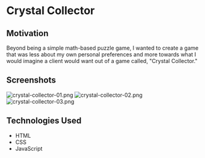 # Crystal Collector

## Motivation

Beyond being a simple math-based puzzle game, I wanted to create a game that was less about my own personal preferences and more towards what I would imagine a client would want out of a game called, "Crystal Collector."

## Screenshots

![crystal-collector-01.png](https://images.zenhubusercontent.com/5bb4428d58d3b92dfedf3084/61e9cd32-51dc-451c-9776-861ddf9c8152)
![crystal-collector-02.png](https://images.zenhubusercontent.com/5bb4428d58d3b92dfedf3084/c906dabd-95ca-401d-8413-e3c2f1fc0833)
![crystal-collector-03.png](https://images.zenhubusercontent.com/5bb4428d58d3b92dfedf3084/f4039e08-7803-4f67-a0c4-a96bfcd58d07)

## Technologies Used

* HTML
* CSS
* JavaScript